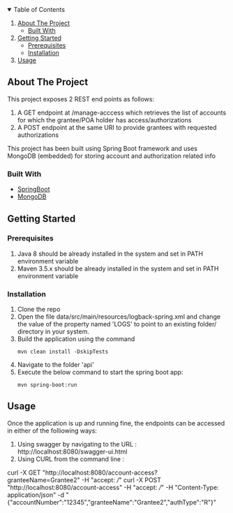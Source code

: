 <details open="open">
  <summary>Table of Contents</summary>
  <ol>
    <li>
      <a href="#about-the-project">About The Project</a>
      <ul>
        <li><a href="#built-with">Built With</a></li>
      </ul>
    </li>
    <li>
      <a href="#getting-started">Getting Started</a>
      <ul>
        <li><a href="#prerequisites">Prerequisites</a></li>
        <li><a href="#installation">Installation</a></li>
      </ul>
    </li>
    <li><a href="#usage">Usage</a></li>

  </ol>
</details>



<!-- ABOUT THE PROJECT -->
## About The Project

This project exposes 2 REST end points as follows:
1. A GET endpoint at /manage-acccess which retrieves the list of accounts for which the grantee/POA holder has access/authorizations
2. A POST endpoint at the same URI to provide grantees with requested authorizations 

This project has been built using Spring Boot framework and uses MongoDB (embedded) for storing account and authorization related info

### Built With

* [SpringBoot](https://spring.io/projects/spring-boot)
* [MongoDB](https://www.mongodb.com/)



<!-- GETTING STARTED -->
## Getting Started


### Prerequisites

1. Java 8 should be already installed in the system and set in PATH environment variable
2. Maven 3.5.x should be already installed in the system and set in PATH environment variable

### Installation

1. Clone the repo
2. Open the file data/src/main/resources/logback-spring.xml
and change the value of the property named 'LOGS' to point to an existing folder/ directory in your system. 
3. Build the application using the command
   ```JS
   mvn clean install -DskipTests
   ```
4. Navigate to the folder 'api'
5. Execute the below command to start the spring boot app:
   ```JS
   mvn spring-boot:run
   ```

<!-- USAGE EXAMPLES -->
## Usage

Once the application is up and running fine, the endpoints can be accessed in either of the folliowing ways:
1. Using swagger by navigating to the URL : http://localhost:8080/swagger-ui.html
2. Using CURL from the command line :  

curl -X GET "http://localhost:8080/account-access?granteeName=Grantee2" -H  "accept: */*"
curl -X POST "http://localhost:8080/account-access" -H  "accept: */*" -H  "Content-Type: application/json" -d "{\"accountNumber\":\"12345\",\"granteeName\":\"Grantee2\",\"authType\":\"R\"}"


 
